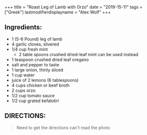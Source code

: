 +++
title = "Roast Leg of Lamb with Orzo"
date = "2019-15-11"
tags = ["Greek"]
lastmodifierdisplayname = "Alex Wolf"
+++

## Ingredients:

* 1 (5-6 Pound) leg of lamb
* 4 garlic cloves, slivered
* 1/4 cup fresh mint
    * 2 table spoons crushed dried-leaf mint can be used instead
* 1 teaspoon crushed dried leaf oregano
* salt and pepper to taste
* 1 large onion, thinly sliced
* 1 cup water
* juice of 2 lemons (6 tablespoons)
* 4 cups chicken or beef broth
* 2 cups orzo
* 1/2 cup tomato sauce
* 1/2 cup grated kefalotiri

## DIRECTIONS:

> Need to get the directions can't read the photo